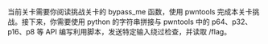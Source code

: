 当前关卡需要你阅读挑战关卡的 bypass_me 函数，使用 pwntools 完成本关卡挑战。接下来，你需要使用 python 的字符串拼接与 pwntools 中的 p64、p32、p16、p8 等 API 编写利用脚本，发送特定输入绕过检查，并读取 /flag。